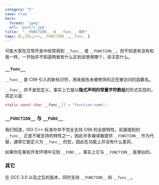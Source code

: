 ```yaml
---
category: "C"
cave: true
hero:
  format: 'jpeg'
  url: 'post/c.jpg'
title:  "__FUNCTION__ 与 __func__ 浅析"
tags: [C,iOS,C++,__FUNCTION__,__func__]
---
```

可能大家在日常开发中经常用到 `__func__` 或 `__FUNCTION__`，但不知道有没有和我一样，一开始并不知道两者有什么区别该使用哪个，该注意什么。

### `__func__`

`__func__` 是 C99 引入的新标识符，用来报告未被修饰的正在被访问的函数名。

`__func__` 并不是宏定义，事实上它是以**隐式声明的常量字符数组**的形式实现的，其定义是:

```c
static const char __func__[] = "function-name";
```


### `__FUNCTION__` 与 `__FUNC__`

我们知道，ISO C++ 标准中并不完全支持 C99 的全部特性，前面提到的 `__func__` 正是不被支持的特性之一，因此许多编译器提供 `__FUNCTION__` 作为代替，通常它是定义为 `__func__` 的宏，因此在功能上并没有什么差异。

如果你在某些开发环境中见到 `__FUNC__`，事实上它与 `__FUNCTION__` 是类似的。

### 其它

在 GCC 3.0 以及之后的版本，同时支持 `__FUNCTION__` 和 `__func__`。




